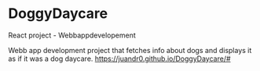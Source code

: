 # DoggyDaycare
React project - Webbappdevelopement 

Webb app development project that fetches info about dogs and displays it as if it was a dog daycare.
https://juandr0.github.io/DoggyDaycare/#
